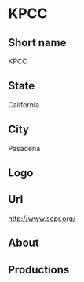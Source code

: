 # KPCC

## Short name

KPCC

## State

California

## City

Pasadena

## Logo

## Url

http://www.scpr.org/

## About

## Productions



